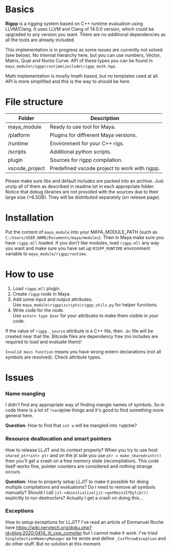 # Basics
**Rigpp** is a rigging system based on C++ runtime evaluation using LLVM/Clang. It uses LLVM and Clang of 14.0.0 version, which could be upgraded to any version you want. There are no additional dependencies as all the tools are already included. 

This implementation is in progress as some issues are currently not solved (see below). No internal hierarchy here, but you can use numbers, Vector, Matrix, Quat and Nurbs Curve. API of these types you can be found in `maya_module\rigpp\runtime\include\rigpp_math.hpp`.

Math implementation is mostly Imath based, but no templates used at all. API is more simplified and this is the way to should be here.

# File structure

| Folder| Description|
|-|-|
| maya_module| Ready to use tool for Maya. | 
| /platform | Plugins for diffrerent Maya versions. |
| /runtime | Environment for your C++ rigs. |
| /scripts | Additional python scripts. |
| plugin| Sources for rigpp compilation. | 
| vscode_project| Predefined vscode project to work with rigpp. | 

Please make sure  libs and default includes are packed into an archive. Just unzip all of them as described in readme.txt in each appropriate folder. Notice that debug libraries are not provided with the sources due to their large size (>6.5GB). They will be distributed separately (on release page).

# Installation
Put the content of `maya_module` into your MAYA_MODULE_PATH (such as `C:/Users/USER_NAME/Documents/maya/modules`). Then in Maya make sure you have `rigpp.mll` loaded.
If you don't like modules, load `rigpp.mll` any way you want and make sure you have set up `RIGPP_RUNTIME` environment variable to `maya_module/rigpp/runtime`.

# How to use
1. Load `rigpp.mll` plugin.
2. Create `rigpp` node in Maya.
3. Add some input and output attributes.<br>
  Use `maya_module\rigpp\scripts\rigpp_utils.py` for helper functions.
4. Write code for the node.<br>
  Use `extern type @var` for your attributes to make them visible in your code.

If the value of `rigpp._source` attribute is a C++ file, then `.bc` file will be created near that file. Bitcode files are dependency free (no includes are required to load and evaluate them)!

`Invalid main function` means you have wrong extern declarations (not all symbols are resolved). Check attribute types.
  
# Issues
### Name mangling
I didn't find any appropriate way of finding mangle names of symbols. So in code there is a lot of `?var@@3HA` things and it's good to find something more general here. 

**Question**: How to find that `int a` will be mangled into `?a@@3HA`?

### Resource deallocation and smart pointers
How to release LLJIT and its context properly? When you try to use host `shared_ptr<int> ptr` and on the jit side you use `ptr = make_shared<int>()` then you'll get a crash on a free memory state (recompilation). This code itself works fine, pointer counters are considered and nothing strange occurs.

**Question**: How to properly setup LLJIT to make it possible for doing multiple compilations and evaluations? Do I need to remove all symbols manually?
Should I call `jit->deinitialize(jit->getMainJITDylib())` explicitly to run destructors? Actually I get a crash on doing this...

### Exceptions
How to setup exceptions for LLJIT? I've read an article of Emmanuel Roche here https://wiki.nervtech.org/doku.php?id=blog:2020:0414_jit_cpp_compiler
but I cannot make it work. I've tried `SingleSectionMemoryManager` as he wrote and define `_CxxThrowException` and do other stuff. But no solution at this moment.
